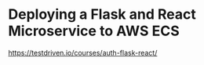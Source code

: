 # Deploying a Flask and React Microservice to AWS ECS

https://testdriven.io/courses/auth-flask-react/

